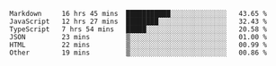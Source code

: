 
<!--
**xy406043/xy406043** is a ✨ _special_ ✨ repository because its `README.md` (this file) appears on your GitHub profile.

Here are some ideas to get you started:

- 🔭 I’m currently working on ...
- 🌱 I’m currently learning ...
- 👯 I’m looking to collaborate on ...
- 🤔 I’m looking for help with ...
- 💬 Ask me about ...
- 📫 How to reach me: ...
- 😄 Pronouns: ...
- ⚡ Fun fact: ...
-->

<!--START_SECTION:waka-->

```text
Markdown     16 hrs 45 mins  ███████████░░░░░░░░░░░░░░   43.65 %
JavaScript   12 hrs 27 mins  ████████░░░░░░░░░░░░░░░░░   32.43 %
TypeScript   7 hrs 54 mins   █████░░░░░░░░░░░░░░░░░░░░   20.58 %
JSON         23 mins         ▒░░░░░░░░░░░░░░░░░░░░░░░░   01.00 %
HTML         22 mins         ▒░░░░░░░░░░░░░░░░░░░░░░░░   00.99 %
Other        19 mins         ▒░░░░░░░░░░░░░░░░░░░░░░░░   00.86 %
```

<!--END_SECTION:waka-->
